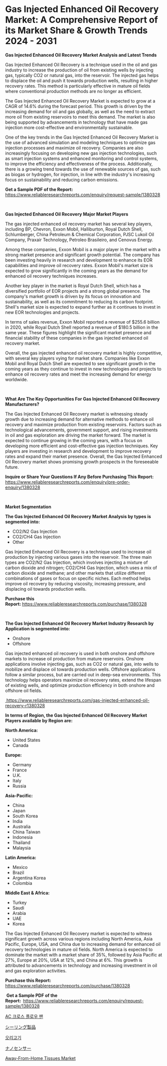 <p><h1>Gas Injected Enhanced Oil Recovery Market: A Comprehensive Report of its Market Share & Growth Trends 2024 - 2031</h1></p><p><strong>Gas Injected Enhanced Oil Recovery Market Analysis and Latest Trends</strong></p>
<p><p>Gas Injected Enhanced Oil Recovery is a technique used in the oil and gas industry to increase the production of oil from existing wells by injecting gas, typically CO2 or natural gas, into the reservoir. The injected gas helps to displace the oil and push it towards production wells, resulting in higher recovery rates. This method is particularly effective in mature oil fields where conventional production methods are no longer as efficient.</p><p>The Gas Injected Enhanced Oil Recovery Market is expected to grow at a CAGR of 14.6% during the forecast period. This growth is driven by the increasing demand for oil and gas globally, as well as the need to extract more oil from existing reservoirs to meet this demand. The market is also being supported by advancements in technology that have made gas injection more cost-effective and environmentally sustainable.</p><p>One of the key trends in the Gas Injected Enhanced Oil Recovery Market is the use of advanced simulation and modeling techniques to optimize gas injection processes and maximize oil recovery. Companies are also increasingly focusing on developing new gas injection technologies, such as smart injection systems and enhanced monitoring and control systems, to improve the efficiency and effectiveness of the process. Additionally, there is a growing trend towards the use of renewable sources of gas, such as biogas or hydrogen, for injection, in line with the industry's increasing focus on sustainability and reducing carbon emissions.</p></p>
<p><strong>Get a Sample PDF of the Report:&nbsp;</strong> <a href="https://www.reliableresearchreports.com/enquiry/request-sample/1380328">https://www.reliableresearchreports.com/enquiry/request-sample/1380328</a></p>
<p>&nbsp;</p>
<p><strong>Gas Injected Enhanced Oil Recovery Major Market Players</strong></p>
<p><p>The gas injected enhanced oil recovery market has several key players, including BP, Chevron, Exxon Mobil, Halliburton, Royal Dutch Shell, Schlumberger, China Petroleum & Chemical Corporation, PJSC Lukoil Oil Company, Praxair Technology, Petroleo Brasileiro, and Cenovus Energy.</p><p>Among these companies, Exxon Mobil is a major player in the market with a strong market presence and significant growth potential. The company has been investing heavily in research and development to enhance its EOR capabilities and improve oil recovery rates. Exxon Mobil's market size is expected to grow significantly in the coming years as the demand for enhanced oil recovery techniques increases.</p><p>Another key player in the market is Royal Dutch Shell, which has a diversified portfolio of EOR projects and a strong global presence. The company's market growth is driven by its focus on innovation and sustainability, as well as its commitment to reducing its carbon footprint. Shell's market size is expected to expand further as it continues to invest in new EOR technologies and projects.</p><p>In terms of sales revenue, Exxon Mobil reported a revenue of $255.6 billion in 2020, while Royal Dutch Shell reported a revenue of $180.5 billion in the same year. These figures highlight the significant market presence and financial stability of these companies in the gas injected enhanced oil recovery market.</p><p>Overall, the gas injected enhanced oil recovery market is highly competitive, with several key players vying for market share. Companies like Exxon Mobil and Royal Dutch Shell are expected to see significant growth in the coming years as they continue to invest in new technologies and projects to enhance oil recovery rates and meet the increasing demand for energy worldwide.</p></p>
<p>&nbsp;</p>
<p><strong>What Are The Key Opportunities For Gas Injected Enhanced Oil Recovery Manufacturers?</strong></p>
<p><p>The Gas Injected Enhanced Oil Recovery market is witnessing steady growth due to increasing demand for alternative methods to enhance oil recovery and maximize production from existing reservoirs. Factors such as technological advancements, government support, and rising investments in oil and gas exploration are driving the market forward. The market is expected to continue growing in the coming years, with a focus on developing more efficient and cost-effective gas injection techniques. Key players are investing in research and development to improve recovery rates and expand their market presence. Overall, the Gas Injected Enhanced Oil Recovery market shows promising growth prospects in the foreseeable future.</p></p>
<p><strong>Inquire or Share Your Questions If Any Before Purchasing This Report:</strong> <a href="https://www.reliableresearchreports.com/enquiry/pre-order-enquiry/1380328">https://www.reliableresearchreports.com/enquiry/pre-order-enquiry/1380328</a></p>
<p>&nbsp;</p>
<p><strong>Market Segmentation</strong></p>
<p><strong>The Gas Injected Enhanced Oil Recovery Market Analysis by types is segmented into:</strong></p>
<p><ul><li>CO2/N2 Gas Injection</li><li>CO2/CH4 Gas Injection</li><li>Other</li></ul></p>
<p><p>Gas Injected Enhanced Oil Recovery is a technique used to increase oil production by injecting various gases into the reservoir. The three main types are CO2/N2 Gas Injection, which involves injecting a mixture of carbon dioxide and nitrogen; CO2/CH4 Gas Injection, which uses a mix of carbon dioxide and methane; and other markets that utilize different combinations of gases or focus on specific niches. Each method helps improve oil recovery by reducing viscosity, increasing pressure, and displacing oil towards production wells.</p></p>
<p><strong>Purchase this Report:&nbsp;</strong><a href="https://www.reliableresearchreports.com/purchase/1380328">https://www.reliableresearchreports.com/purchase/1380328</a></p>
<p>&nbsp;</p>
<p><strong>The Gas Injected Enhanced Oil Recovery Market Industry Research by Application is segmented into:</strong></p>
<p><ul><li>Onshore</li><li>Offshore</li></ul></p>
<p><p>Gas injected enhanced oil recovery is used in both onshore and offshore markets to increase oil production from mature reservoirs. Onshore applications involve injecting gas, such as CO2 or natural gas, into wells to mobilize and displace oil towards production wells. Offshore applications follow a similar process, but are carried out in deep-sea environments. This technology helps operators maximize oil recovery rates, extend the lifespan of existing wells, and optimize production efficiency in both onshore and offshore oil fields.</p></p>
<p><a href="https://www.reliableresearchreports.com/gas-injected-enhanced-oil-recovery-r1380328">&nbsp;https://www.reliableresearchreports.com/gas-injected-enhanced-oil-recovery-r1380328</a></p>
<p><strong>In terms of Region, the Gas Injected Enhanced Oil Recovery Market Players available by Region are:</strong></p>
<p>
    <p> <strong> North America: </strong>
        <ul>
            <li>United States</li>
            <li>Canada</li>
        </ul>
        </p> 
    <p> <strong> Europe: </strong>
        <ul>
            <li>Germany</li>
            <li>France</li>
            <li>U.K.</li>
            <li>Italy</li>
            <li>Russia</li>
        </ul>
        </p> 
    <p> <strong> Asia-Pacific: </strong>
        <ul>
            <li>China</li>
            <li>Japan</li>
            <li>South Korea</li>
            <li>India</li>
            <li>Australia</li>
            <li>China Taiwan</li>
            <li>Indonesia</li>
            <li>Thailand</li>
            <li>Malaysia</li>
        </ul>
        </p> 
    <p> <strong> Latin America: </strong>
        <ul>
            <li>Mexico</li>
            <li>Brazil</li>
            <li>Argentina Korea</li>
            <li>Colombia</li>
        </ul>
        </p> 
    <p> <strong> Middle East & Africa: </strong>
        <ul>
            <li>Turkey</li>
            <li>Saudi</li>
            <li>Arabia</li>
            <li>UAE</li>
            <li>Korea</li>
        </ul>
    </p>
    </p>
<p><p>The Gas Injected Enhanced Oil Recovery market is expected to witness significant growth across various regions including North America, Asia Pacific, Europe, USA, and China due to increasing demand for enhanced oil recovery technologies in mature oil fields. North America is expected to dominate the market with a market share of 35%, followed by Asia Pacific at 27%, Europe at 20%, USA at 12%, and China at 6%. This growth is attributed to advancements in technology and increasing investment in oil and gas exploration activities.</p></p>
<p><strong>Purchase this Report: </strong><a href="https://www.reliableresearchreports.com/purchase/1380328">https://www.reliableresearchreports.com/purchase/1380328</a></p>
<p>&nbsp;<strong>Get a Sample PDF of the Report:&nbsp;&nbsp;</strong><a href="https://www.reliableresearchreports.com/enquiry/request-sample/1380328">https://www.reliableresearchreports.com/enquiry/request-sample/1380328</a></p>
<p><strong></strong></p>
<p><p><a href="https://medium.com/@elisamohr1973/ac-%ED%81%AC%EB%A1%9C%EC%8A%A4-%ED%94%8C%EB%A1%9C%EC%9A%B0-%ED%8C%AC-%EC%8B%9C%EC%9E%A5-%EB%B6%84%EC%84%9D-%EA%B8%80%EB%A1%9C%EB%B2%8C-%EC%82%B0%EC%97%85-%EC%A0%84%EB%A7%9D-%EB%B0%8F-%EC%98%88%EC%B8%A1-2024%EB%85%84%EB%B6%80%ED%84%B0-2031%EB%85%84%EA%B9%8C%EC%A7%80-ed57c97123cd">AC 크로스 플로우 팬</a></p><p><a href="https://medium.com/@diegomoen2016/%E8%A3%BD%E5%93%81%E5%B8%82%E5%A0%B4%E3%83%AC%E3%83%9D%E3%83%BC%E3%83%88%E3%81%AF-%E3%81%93%E3%81%AE%E5%B8%82%E5%A0%B4%E3%81%AE%E6%9C%80%E6%96%B0%E3%81%AE%E3%83%88%E3%83%AC%E3%83%B3%E3%83%89%E3%81%A8%E6%88%90%E9%95%B7%E3%81%AE%E6%A9%9F%E4%BC%9A%E3%82%92%E6%98%8E%E3%82%89%E3%81%8B%E3%81%AB%E3%81%97%E3%81%A6%E3%81%84%E3%81%BE%E3%81%99-4bc64f35fabc">シーリング製品</a></p><p><a href="https://github.com/fredrickeglers/Market-Research-Report-List-2/blob/main/613391660539.md">오리고기</a></p><p><a href="https://github.com/deonnorth8/Market-Research-Report-List-1/blob/main/306924661571.md">ナノセンサー</a></p><p><a href="https://www.linkedin.com/pulse/global-away-from-home-tissues-market-types-applications-major-ibntf">Away-From-Home Tissues Market</a></p></p>
